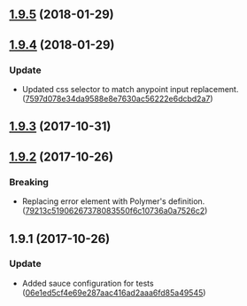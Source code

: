<a name="1.9.5"></a>
## [1.9.5](https://github.com/mulesoft/paper-input/compare/1.9.4...1.9.5) (2018-01-29)




<a name="1.9.4"></a>
## [1.9.4](https://github.com/mulesoft/paper-input/compare/1.9.3...1.9.4) (2018-01-29)


### Update

* Updated css selector to match anypoint input replacement. ([7597d078e34da9588e8e7630ac56222e6dcbd2a7](https://github.com/mulesoft/paper-input/commit/7597d078e34da9588e8e7630ac56222e6dcbd2a7))



<a name="1.9.3"></a>
## [1.9.3](https://github.com/mulesoft/paper-input/compare/1.9.2...1.9.3) (2017-10-31)




<a name="1.9.2"></a>
## [1.9.2](https://github.com/mulesoft/paper-input/compare/1.9.1...1.9.2) (2017-10-26)


### Breaking

* Replacing error element with Polymer's definition. ([79213c51906267378083550f6c10736a0a7526c2](https://github.com/mulesoft/paper-input/commit/79213c51906267378083550f6c10736a0a7526c2))



<a name="1.9.1"></a>
## 1.9.1 (2017-10-26)


### Update

* Added sauce configuration for tests ([06e1ed5cf4e69e287aac416ad2aaa6fd85a49545](https://github.com/mulesoft/paper-input/commit/06e1ed5cf4e69e287aac416ad2aaa6fd85a49545))



